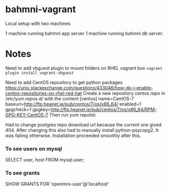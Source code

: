 # bahmni-vagrant

Local setup with two machines

1 machine running bahmni app server
1 machine running bahmni db server.

# Notes

Need to add vbguest plugin to mount folders on RHEL vagrant box 
`vagrant plugin install vagrant-vbguest`

Need to add CentOS repository to get python packages
https://unix.stackexchange.com/questions/433046/how-do-i-enable-centos-repositories-on-rhel-red-hat
Create a new repository centos.repo in /etc/yum.repos.d/ with the content
[centos]
name=CentOS-7
baseurl=http://ftp.heanet.ie/pub/centos/7/os/x86_64/
enabled=1
gpgcheck=1
gpgkey=http://ftp.heanet.ie/pub/centos/7/os/x86_64/RPM-GPG-KEY-CentOS-7
Then run yum repolist

Had to change postgres repo download url because the current one gived 404. 
After changing this also had to manually install python-psycopg2. It was failing otherwise. Installation proceeded smoothly after this.

### To see users on mysql
SELECT user, host FROM mysql.user;
### To see grants 
SHOW GRANTS FOR 'openmrs-user'@'localhost'